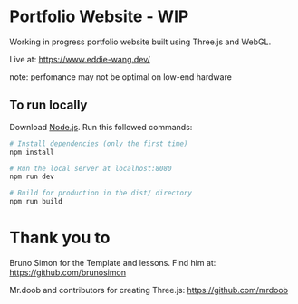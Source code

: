 # Portfolio Website - WIP

Working in progress portfolio website built using Three.js and WebGL.

Live at: https://www.eddie-wang.dev/

note: perfomance may not be optimal on low-end hardware

## To run locally
Download [Node.js](https://nodejs.org/en/download/).
Run this followed commands:

``` bash
# Install dependencies (only the first time)
npm install

# Run the local server at localhost:8080
npm run dev

# Build for production in the dist/ directory
npm run build
```
# Thank you to
Bruno Simon for the Template and lessons. Find him at: https://github.com/brunosimon

Mr.doob and contributors for creating Three.js: https://github.com/mrdoob
